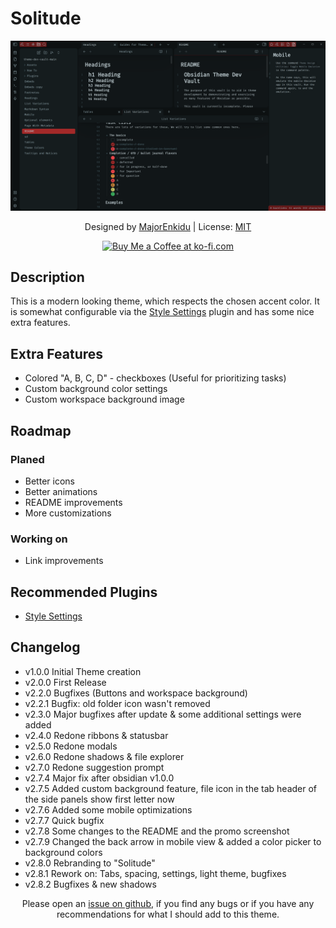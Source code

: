 # Solitude

![Screenshot](promo_screenshot_large.png)

<p align="center">
    Designed by
    <a href="https://github.com/MajorEnkidu">MajorEnkidu</a>
     | License:
    <a href="https://github.com/MajorEnkidu/solitude-vscode-theme/blob/main/LICENCE.md">MIT</a>
</p>

<p align="center">
    <a href='https://ko-fi.com/W7W1D5JTZ' target='_blank'>
        <img height='36' style='border:0px;height:36px;' src='https://cdn.ko-fi.com/cdn/kofi3.png?v=3' border='0' alt='Buy Me a Coffee at ko-fi.com' />
    </a>
</p>

## Description

This is a modern looking theme, which respects the chosen accent color. It is somewhat configurable via the [Style Settings](https://github.com/mgmeyers/obsidian-style-settings) plugin and has some nice extra features.

## Extra Features

- Colored "A, B, C, D" - checkboxes (Useful for prioritizing tasks)
- Custom background color settings
- Custom workspace background image

## Roadmap

### Planed

- Better icons
- Better animations
- README improvements
- More customizations

### Working on

- Link improvements

## Recommended Plugins

- [Style Settings](https://github.com/mgmeyers/obsidian-style-settings)

## Changelog

- v1.0.0 Initial Theme creation
- v2.0.0 First Release
- v2.2.0 Bugfixes (Buttons and workspace background)
- v2.2.1 Bugfix: old folder icon wasn't removed
- v2.3.0 Major bugfixes after update & some additional settings were added
- v2.4.0 Redone ribbons & statusbar
- v2.5.0 Redone modals
- v2.6.0 Redone shadows & file explorer
- v2.7.0 Redone suggestion prompt
- v2.7.4 Major fix after obsidian v1.0.0
- v2.7.5 Added custom background feature, file icon in the tab header of the side panels show first letter now
- v2.7.6 Added some mobile optimizations
- v2.7.7 Quick bugfix
- v2.7.8 Some changes to the README and the promo screenshot
- v2.7.9 Changed the back arrow in mobile view & added a color picker to background colors
- v2.8.0 Rebranding to "Solitude"
- v2.8.1 Rework on: Tabs, spacing, settings, light theme, bugfixes
- v2.8.2 Bugfixes & new shadows

<p align="center">
    Please open an <a href="https://github.com/MajorEnkidu/solitude-obsidian-theme/issues">issue on github</a>, if you find any bugs or if you have any recommendations for what I should add to this theme.
</p>
